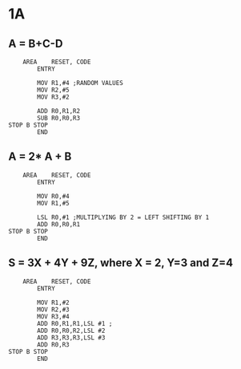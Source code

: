 # 1A

## A = B+C-D

```ASSEMBLY
	AREA	RESET, CODE
		ENTRY
		
		MOV R1,#4 ;RANDOM VALUES
		MOV R2,#5
		MOV R3,#2
		
		ADD R0,R1,R2
		SUB R0,R0,R3
STOP B STOP
		END
```


## A = 2* A + B

```ASSEMBLY
	AREA	RESET, CODE
		ENTRY
		
		MOV R0,#4
		MOV R1,#5
		
		LSL R0,#1 ;MULTIPLYING BY 2 = LEFT SHIFTING BY 1
		ADD R0,R0,R1
STOP B STOP
		END
```


## S = 3X + 4Y + 9Z, where X = 2, Y=3 and Z=4

```
	AREA	RESET, CODE
		ENTRY
		
		MOV R1,#2
		MOV R2,#3
		MOV R3,#4
		ADD R0,R1,R1,LSL #1 ; 
		ADD R0,R0,R2,LSL #2
		ADD R3,R3,R3,LSL #3 
		ADD R0,R3
STOP B STOP
		END
```
